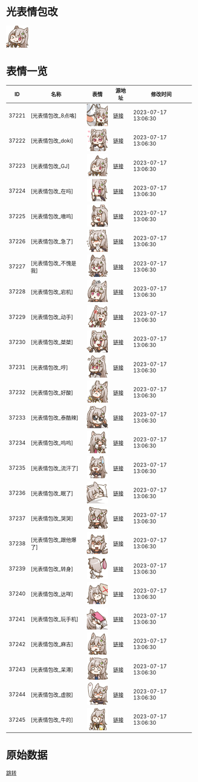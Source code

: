 # 光表情包改

<img src="./cover.png" height="60" alt="cover" />

# 表情一览

|ID|名称|表情|源地址|修改时间|
|----|----|----|----|----|
|37221|[光表情包改_8点咯]|<img src="./pic/037221_%5B光表情包改_8点咯%5D.png" height="60" alt="8点咯"/>|[链接](https://i0.hdslb.com/bfs/garb/02cf46e6d2a5c8e3ddfe62d817c029a09dedae94.png)|2023-07-17 13:06:30|
|37222|[光表情包改_doki]|<img src="./pic/037222_%5B光表情包改_doki%5D.png" height="60" alt="doki"/>|[链接](https://i0.hdslb.com/bfs/garb/a94b9717c241d5c8a3bf7a0cb259bffca10c21cd.png)|2023-07-17 13:06:30|
|37223|[光表情包改_GJ]|<img src="./pic/037223_%5B光表情包改_GJ%5D.png" height="60" alt="GJ"/>|[链接](https://i0.hdslb.com/bfs/garb/0f06a32c9db07a04fa6013066cd1f183b0e8e275.png)|2023-07-17 13:06:30|
|37224|[光表情包改_在吗]|<img src="./pic/037224_%5B光表情包改_在吗%5D.png" height="60" alt="在吗"/>|[链接](https://i0.hdslb.com/bfs/garb/2d3ef978e4f7310038a0b795b9131d162d285473.png)|2023-07-17 13:06:30|
|37225|[光表情包改_嗷呜]|<img src="./pic/037225_%5B光表情包改_嗷呜%5D.png" height="60" alt="嗷呜"/>|[链接](https://i0.hdslb.com/bfs/garb/6dab83a27592b825fde8d752cd9545696c4e7e32.png)|2023-07-17 13:06:30|
|37226|[光表情包改_急了]|<img src="./pic/037226_%5B光表情包改_急了%5D.png" height="60" alt="急了"/>|[链接](https://i0.hdslb.com/bfs/garb/41eaf1e5a9d5d17e01d08ddeb2f3a345352a29fa.png)|2023-07-17 13:06:30|
|37227|[光表情包改_不愧是我]|<img src="./pic/037227_%5B光表情包改_不愧是我%5D.png" height="60" alt="不愧是我"/>|[链接](https://i0.hdslb.com/bfs/garb/cec70290272abed0b5629bb9f2f24a85d733a62a.png)|2023-07-17 13:06:30|
|37228|[光表情包改_宕机]|<img src="./pic/037228_%5B光表情包改_宕机%5D.png" height="60" alt="宕机"/>|[链接](https://i0.hdslb.com/bfs/garb/50d557554ffc6b8176b0083cca06b718d54f0e49.png)|2023-07-17 13:06:30|
|37229|[光表情包改_动手]|<img src="./pic/037229_%5B光表情包改_动手%5D.png" height="60" alt="动手"/>|[链接](https://i0.hdslb.com/bfs/garb/438cd452017da60165fb5e7c79937c463a737e9c.png)|2023-07-17 13:06:30|
|37230|[光表情包改_桀桀]|<img src="./pic/037230_%5B光表情包改_桀桀%5D.png" height="60" alt="桀桀"/>|[链接](https://i0.hdslb.com/bfs/garb/804091b8d0539e9ae1a1578be1173b0148718ffd.png)|2023-07-17 13:06:30|
|37231|[光表情包改_哼]|<img src="./pic/037231_%5B光表情包改_哼%5D.png" height="60" alt="哼"/>|[链接](https://i0.hdslb.com/bfs/garb/fbb63fc23c7fbdf7ef21aa729b23f021fb720d8e.png)|2023-07-17 13:06:30|
|37232|[光表情包改_好酸]|<img src="./pic/037232_%5B光表情包改_好酸%5D.png" height="60" alt="好酸"/>|[链接](https://i0.hdslb.com/bfs/garb/1a37552559a0441136edde30297993cd161dd567.png)|2023-07-17 13:06:30|
|37233|[光表情包改_泰酷辣]|<img src="./pic/037233_%5B光表情包改_泰酷辣%5D.png" height="60" alt="泰酷辣"/>|[链接](https://i0.hdslb.com/bfs/garb/bba452053842defba7c3bf57ad7e6c0291994fdb.png)|2023-07-17 13:06:30|
|37234|[光表情包改_呜呜]|<img src="./pic/037234_%5B光表情包改_呜呜%5D.png" height="60" alt="呜呜"/>|[链接](https://i0.hdslb.com/bfs/garb/3f77d1066292a57867e0d64161997ef08bf738d5.png)|2023-07-17 13:06:30|
|37235|[光表情包改_流汗了]|<img src="./pic/037235_%5B光表情包改_流汗了%5D.png" height="60" alt="流汗了"/>|[链接](https://i0.hdslb.com/bfs/garb/8770840a5f8e6e852f5a94a902766d9f77af05e9.png)|2023-07-17 13:06:30|
|37236|[光表情包改_眠了]|<img src="./pic/037236_%5B光表情包改_眠了%5D.png" height="60" alt="眠了"/>|[链接](https://i0.hdslb.com/bfs/garb/c3555dbf2b9e4f4bd0fe5554b2f58be5a024387d.png)|2023-07-17 13:06:30|
|37237|[光表情包改_哭哭]|<img src="./pic/037237_%5B光表情包改_哭哭%5D.png" height="60" alt="哭哭"/>|[链接](https://i0.hdslb.com/bfs/garb/601d3d794a8298e9391a8c035af1dcf2ee688ca6.png)|2023-07-17 13:06:30|
|37238|[光表情包改_跟他爆了]|<img src="./pic/037238_%5B光表情包改_跟他爆了%5D.png" height="60" alt="跟他爆了"/>|[链接](https://i0.hdslb.com/bfs/garb/fb9ab6473a40fdd725f42c1437e1244ff2b4c6f9.png)|2023-07-17 13:06:30|
|37239|[光表情包改_转身]|<img src="./pic/037239_%5B光表情包改_转身%5D.png" height="60" alt="转身"/>|[链接](https://i0.hdslb.com/bfs/garb/b7730b0e2ee014a56915a52cb920eb2d55b494fa.png)|2023-07-17 13:06:30|
|37240|[光表情包改_达咩]|<img src="./pic/037240_%5B光表情包改_达咩%5D.png" height="60" alt="达咩"/>|[链接](https://i0.hdslb.com/bfs/garb/2d20274b110e5b8821a8fc668ac58c85a3aa848d.png)|2023-07-17 13:06:30|
|37241|[光表情包改_玩手机]|<img src="./pic/037241_%5B光表情包改_玩手机%5D.png" height="60" alt="玩手机"/>|[链接](https://i0.hdslb.com/bfs/garb/399fbfd852a63dd623875398ab47eef57636d286.png)|2023-07-17 13:06:30|
|37242|[光表情包改_麻吉]|<img src="./pic/037242_%5B光表情包改_麻吉%5D.png" height="60" alt="麻吉"/>|[链接](https://i0.hdslb.com/bfs/garb/532f88c06a12d7f037f1f8a82b26941d7cb16322.png)|2023-07-17 13:06:30|
|37243|[光表情包改_呆滞]|<img src="./pic/037243_%5B光表情包改_呆滞%5D.png" height="60" alt="呆滞"/>|[链接](https://i0.hdslb.com/bfs/garb/9fee494c09f6bde80d70dc94db904869e28b4785.png)|2023-07-17 13:06:30|
|37244|[光表情包改_虚脱]|<img src="./pic/037244_%5B光表情包改_虚脱%5D.png" height="60" alt="虚脱"/>|[链接](https://i0.hdslb.com/bfs/garb/86e0232e2da34eb1c11d8ed80f0b535fa515daf1.png)|2023-07-17 13:06:30|
|37245|[光表情包改_牛的]|<img src="./pic/037245_%5B光表情包改_牛的%5D.png" height="60" alt="牛的"/>|[链接](https://i0.hdslb.com/bfs/garb/bb669b8f97a3961301fde763dd2354c7c6f6d810.png)|2023-07-17 13:06:30|

# 原始数据

[跳转](./raw.json)

